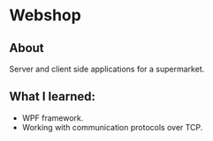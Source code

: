 # Webshop
## About
Server and client side applications for a supermarket.
## What I learned:
- WPF framework.
- Working with communication protocols over TCP.
